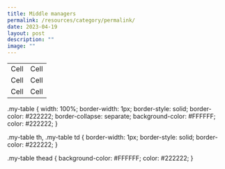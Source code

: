 ```yaml
---
title: Middle managers
permalink: /resources/category/permalink/
date: 2023-04-19
layout: post
description: ""
image: ""
---
```

<table class="my-table">
  <thead>
  </thead>
  <tbody>
    <tr>
      <td>Cell</td>
      <td>Cell</td>
    </tr>
    <tr>
      <td>Cell</td>
      <td>Cell</td>
    </tr>
    <tr>
      <td>Cell</td>
      <td>Cell</td>
    </tr>
  </tbody>  
</table>

.my-table {
  width: 100%;
  border-width: 1px;
  border-style: solid;
  border-color: #222222;
  border-collapse: separate;
  background-color: #FFFFFF;
  color: #222222;
}

.my-table th, .my-table td {
  border-width: 1px;
  border-style: solid;
  border-color: #222222;
}

.my-table thead {
  background-color: #FFFFFF;
  color: #222222;
}